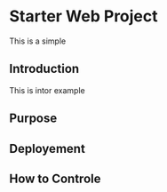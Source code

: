 # Starter Web Project

This is a simple

## Introduction

This is intor example

## Purpose

## Deployement

## How to Controle